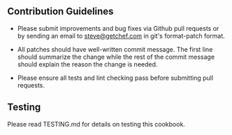 ## Contribution Guidelines

- Please submit improvements and bug fixes via Github pull requests or
  by sending an email to steve@getchef.com in git's format-patch
  format.

- All patches should have well-written commit message.  The first line
  should summarize the change while the rest of the commit message
  should explain the reason the change is needed.

- Please ensure all tests and lint checking pass before submitting
  pull requests.

## Testing

Please read TESTING.md for details on testing this cookbook.
